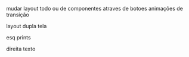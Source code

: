 



mudar layout todo ou de componentes atraves de botoes
animações de transição

layout dupla tela

esq
prints

direita
texto